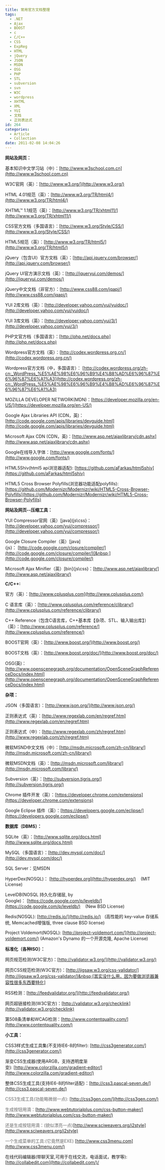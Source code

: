 ```yaml
---
title: 常用官方文档整理
tags:
  - .NET
  - Ajax
  - BOOST
  - c
  - C/C++
  - CSS
  - ExpReg
  - HTML
  - jQuery
  - JSON
  - MSDN
  - OSG
  - PHP
  - STL
  - subversion
  - svn
  - W3C
  - wordpress
  - XHTML
  - XML
  - YUI
  - 文档
  - 正则表达式
id: 264
categories:
  - Article
  - Collection
date: 2011-02-08 14:04:26
---
```


**网站及网页：**

基本知识中文学习站（中）：[http://www.w3school.com.cn](http://www.w3school.com.cn)

W3C官网（英）：[http://www.w3.org/](http://www.w3.org/)

HTML 4.01规范（英）：[http://www.w3.org/TR/html4/](http://www.w3.org/TR/html4/)

XHTML&trade; 1.1规范（英）：[http://www.w3.org/TR/xhtml11/](http://www.w3.org/TR/xhtml11/)

CSS官方文档（多国语言）：[http://www.w3.org/Style/CSS/](http://www.w3.org/Style/CSS/)

HTML5规范（英）：[http://www.w3.org/TR/html5/](http://www.w3.org/TR/html5/)

jQuery（包含UI）官方文档（英）：[http://api.jquery.com/browser/](http://api.jquery.com/browser/)

jQuery UI官方演示文档（英）：[http://jqueryui.com/demos/](http://jqueryui.com/demos/)

jQuery中文文档（非官方）：[http://www.css88.com/jqapi/](http://www.css88.com/jqapi/)

YUI 2库文档（英）：[http://developer.yahoo.com/yui/yuidoc/](http://developer.yahoo.com/yui/yuidoc/)

YUI 3库文档（英）：[http://developer.yahoo.com/yui/3/](http://developer.yahoo.com/yui/3/)

PHP文官方档（多国语言）：[http://php.net/docs.php](http://php.net/docs.php)

Wordpress官方文档（英）：[http://codex.wordpress.org.cn/](http://codex.wordpress.org.cn/)

Wordpress官方文档（中，多国语言）： [http://codex.wordpress.org/zh-cn:_WordPress_%E5%AE%98%E6%96%B9%E4%B8%AD%E6%96%87%E6%96%87%E6%A1%A3](http://codex.wordpress.org/zh-cn:_WordPress_%E5%AE%98%E6%96%B9%E4%B8%AD%E6%96%87%E6%96%87%E6%A1%A3)

MOZILLA DEVELOPER NETWORK(MDN)：[https://developer.mozilla.org/en-US/](https://developer.mozilla.org/en-US/)

Google Ajax Libraries API (CDN，英)：[http://code.google.com/apis/libraries/devguide.html](http://code.google.com/apis/libraries/devguide.html)

Microsoft Ajax CDN (CDN，英)：[http://www.asp.net/ajaxlibrary/cdn.ashx](http://www.asp.net/ajaxlibrary/cdn.ashx)

Google在线导入字体：[http://www.google.com/fonts/](http://www.google.com/fonts/)

HTML5Shiv(html5 api浏览器适配): [https://github.com/aFarkas/html5shiv](https://github.com/aFarkas/html5shiv)

HTML5 Cross Browser Polyfills(浏览器功能适配polyfills): [https://github.com/Modernizr/Modernizr/wiki/HTML5-Cross-Browser-Polyfills](https://github.com/Modernizr/Modernizr/wiki/HTML5-Cross-Browser-Polyfills)

**网站及网页--压缩工具：**

YUI Compressor官网（英）[java]{js\css}：[http://developer.yahoo.com/yui/compressor/](http://developer.yahoo.com/yui/compressor/)

Google Closure Compiler（英）[java]{js}：&nbsp;[http://code.google.com/closure/compiler/](http://code.google.com/closure/compiler/)[&nbsp;](http://code.google.com/closure/compiler/)

Microsoft Ajax Minifier（英）[bin]{js\css}：[http://www.asp.net/ajaxlibrary/](http://www.asp.net/ajaxlibrary/)

**C/C++:**

官方（英）：[http://www.cplusplus.com](http://www.cplusplus.com/)

C 语言库（英）：[http://www.cplusplus.com/reference/clibrary/](http://www.cplusplus.com/reference/clibrary/)

C++ Reference（包含C语言库，C++基本库【杂项、STL、输入输出库】）（英）：[http://www.cplusplus.com/reference/](http://www.cplusplus.com/reference/)

BOOST官网（英）：[http://www.boost.org/](http://www.boost.org/)

BOOST文档（英）：[http://www.boost.org/doc/](http://www.boost.org/doc/)

OSG(英)：[http://www.openscenegraph.org/documentation/OpenSceneGraphReferenceDocs/index.html](http://www.openscenegraph.org/documentation/OpenSceneGraphReferenceDocs/index.html)

**杂项：**

JSON（多国语言）：[http://www.json.org/](http://www.json.org/)

正则表达式（英）：[http://www.regexlab.com/en/regref.htm](http://www.regexlab.com/en/regref.htm)

正则表达式（中）：[http://www.regexlab.com/zh/regref.htm](http://www.regexlab.com/zh/regref.htm)

微软MSND中文文档（中）：[http://msdn.microsoft.com/zh-cn/library/](http://msdn.microsoft.com/zh-cn/library/)

微软MSDN文档（英）：[http://msdn.microsoft.com/library/](http://msdn.microsoft.com/library/)

Subversion（英）：[http://subversion.tigris.org/](http://subversion.tigris.org/)

Chrome 插件开发（英）：[https://developer.chrome.com/extensions](https://developer.chrome.com/extensions)

Google Eclipse 插件（英）：[https://developers.google.com/eclipse/](https://developers.google.com/eclipse/)

**数据库（DBMS）：**

SQLite（英）：[http://www.sqlite.org/docs.html](http://www.sqlite.org/docs.html)

MySQL（多国语言）：[http://dev.mysql.com/doc/](http://dev.mysql.com/doc/)

SQL Server：见MSDN

HyperDex(NOSQL)： [http://hyperdex.org](http://hyperdex.org/)&nbsp; &nbsp; (MIT License)

LevelDB(NOSQL 持久化存储层, by Google)：&nbsp;[https://code.google.com/p/leveldb/](https://code.google.com/p/leveldb/)&nbsp; &nbsp; (New BSD License)

Redis(NOSQL):&nbsp;[http://redis.io/](http://redis.io/)&nbsp; &nbsp;(高性能的 key-value 存储系统, Memcached增强版,&nbsp;three clause BSD license)

Project Voldemort(NOSQL):&nbsp;[http://project-voldemort.com/](http://project-voldemort.com/) (Amazon&#039;s Dynamo 的一个开源克隆,&nbsp;Apache License)

**标准化（各种ISO）：**

网页规范检测(W3C官方)：[http://validator.w3.org/](http://validator.w3.org/)

网页CSS规范检测(W3C官方)：[http://jigsaw.w3.org/css-validator/](http://jigsaw.w3.org/css-validator/)&nbsp;[其实没什么用，因为要做浏览器兼容性很多东西要特化]

RSS检测：[http://feedvalidator.org/](http://feedvalidator.org/)

网页超链接检测(W3C官方)：[http://validator.w3.org/checklink](http://validator.w3.org/checklink)

第508条清单和WCAG检测：[http://www.contentquality.com/](http://www.contentquality.com/)

**小工具：**

CSS3样式生成工具集(不支持IE6-8的filter):&nbsp;[http://css3generator.com/](http://css3generator.com/)

渐变CSS生成器(使用ARGB，支持透明度渐变):&nbsp;[http://www.colorzilla.com/gradient-editor/](http://www.colorzilla.com/gradient-editor/)

整体CSS生成工具(支持IE6-8的filter适配)：[http://css3.pascal-seven.de/](http://css3.pascal-seven.de/)

<span style="color:#696969">CSS3生成工具(功能略微弱一点):</span>&nbsp;[http://css3gen.com/](http://css3gen.com/)

<span style="color:#696969">生成按钮用滴：</span>[http://www.webtutorialplus.com/css-button-maker/](http://www.webtutorialplus.com/css-button-maker/)

<span style="color:#696969">还是生成按钮用滴：(貌似漂亮一点)</span>[http://www.sciweavers.org/i2style](http://www.sciweavers.org/i2style)

<span style="color:#696969">一个生成菜单的工具:(它竟然是EXE)</span>&nbsp;[http://www.css3menu.com](http://www.css3menu.com/)

在线代码编辑器(带聊天室,可用于在线交流，电话面试，教学等): [http://collabedit.com](http://collabedit.com/)/
